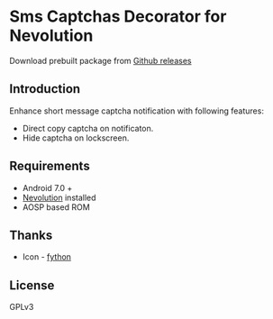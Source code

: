 # Sms Captchas Decorator for Nevolution       
Download prebuilt package from [Github releases](https://github.com/Kr328/nevo-decorators-sms-captcha/releases)

## Introduction
Enhance short message captcha notification with following features:
- Direct copy captcha on notificaton.
- Hide captcha on lockscreen.

## Requirements    
 - Android 7.0 +
 - [Nevolution](https://play.google.com/store/apps/details?id=com.oasisfeng.nevo) installed
 - AOSP based ROM

## Thanks
 - Icon - [fython](https://github.com/fython) 

## License
GPLv3
